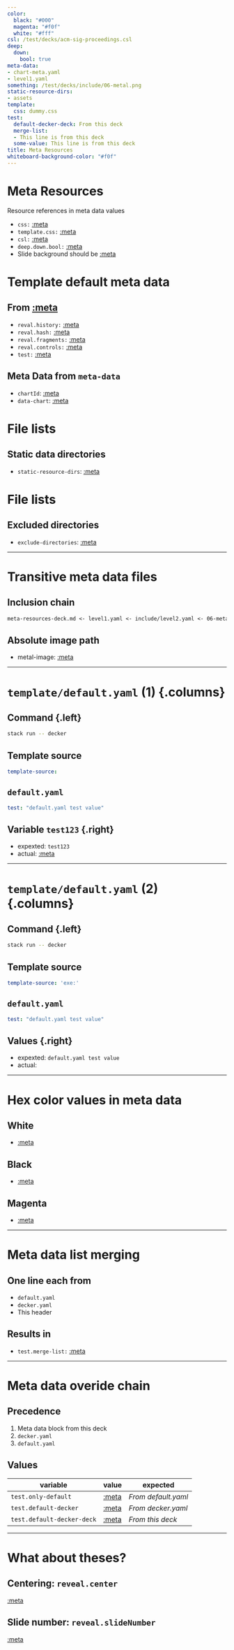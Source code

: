 ```yaml
---
color:
  black: "#000"
  magenta: "#f0f"
  white: "#fff"
csl: /test/decks/acm-sig-proceedings.csl
deep:
  down:
    bool: true
meta-data:
- chart-meta.yaml
- level1.yaml
something: /test/decks/include/06-metal.png
static-resource-dirs:
- assets
template:
  css: dummy.css
test:
  default-decker-deck: From this deck
  merge-list:
  - This line is from this deck
  some-value: This line is from this deck
title: Meta Resources
whiteboard-background-color: "#f0f"
---
```


# Meta Resources

Resource references in meta data values

-   `css:` [:meta](css)
-   `template.css:` [:meta](template.css)
-   `csl:` [:meta](csl)
-   `deep.down.bool:` [:meta](deep.down.bool)
-   Slide background should be [:meta](palette.colors.light.2)

# Template default meta data

## From [:meta](template-source)

-   `reval.history:` [:meta](reveal.history)
-   `reval.hash:` [:meta](reveal.hash)
-   `reval.fragments:` [:meta](reveal.fragments)
-   `reval.controls:` [:meta](reveal.fragments)
-   `test:` [:meta](test)

## Meta Data from `meta-data`

-   `chartId`: [:meta](chartId)
-   `data-chart`: [:meta](data-chart)

# File lists

## Static data directories

-   `static-resource-dirs`: [:meta](static-resource-dirs)

# File lists

## Excluded directories

-   `exclude-directories`: [:meta](exclude-directories)

--------------------------------------------------------------------------------

# Transitive meta data files

## Inclusion chain

``` txt
meta-resources-deck.md <- level1.yaml <- include/level2.yaml <- 06-metal-v.png
```

## Absolute image path

-   metal-image: [:meta](template.metal-image)

--------------------------------------------------------------------------------

# `template/default.yaml` (1) {.columns}

## Command {.left}

``` sh
stack run -- decker
```

## Template source

``` yaml
template-source:
```

## `default.yaml`

``` yaml
test: "default.yaml test value"
```

## Variable `test123` {.right}

-   expexted: `test123`
-   actual: [:meta](test123)

--------------------------------------------------------------------------------

# `template/default.yaml` (2) {.columns}

## Command {.left}

``` sh
stack run -- decker
```

## Template source

``` yaml
template-source: 'exe:'
```

## `default.yaml`

``` yaml
test: "default.yaml test value"
```

## Values {.right}

-   expexted: `default.yaml test value`
-   actual: [](test)

--------------------------------------------------------------------------------

# Hex color values in meta data

## White

-   [:meta](color.white)

## Black

-   [:meta](color.black)

## Magenta

-   [:meta](color.magenta)

--------------------------------------------------------------------------------

# Meta data list merging

## One line each from

-   `default.yaml`
-   `decker.yaml`
-   This header

## Results in

-   `test.merge-list:` [:meta](test.merge-list)

--------------------------------------------------------------------------------

# Meta data overide chain

## Precedence

1.  Meta data block from this deck
2.  `decker.yaml`
3.  `default.yaml`

## Values

| variable                   | value                             | expected            |
|---------------------------|----------------------------------|--------------------|
| `test.only-default`        | [:meta](test.only-default)        | *From default.yaml* |
| `test.default-decker`      | [:meta](test.default-decker)      | *From decker.yaml*  |
| `test.default-decker-deck` | [:meta](test.default-decker-deck) | *From this deck*    |

--------------------------------------------------------------------------------

# What about theses?

## Centering: `reveal.center`

[:meta](reveal.center)

## Slide number: `reveal.slideNumber`

[:meta](reveal.slideNumber)
